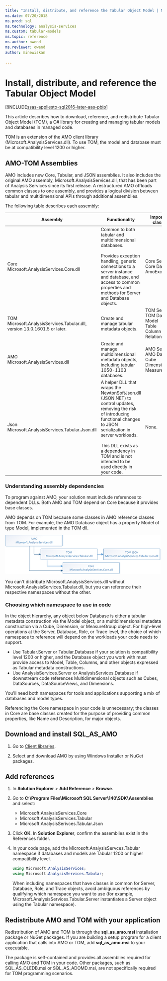 ```yaml
---
title: "Install, distribute, and reference the Tabular Object Model | Microsoft Docs"
ms.date: 07/20/2018
ms.prod: sql
ms.technology: analysis-services
ms.custom: tabular-models
ms.topic: reference
ms.author: owend
ms.reviewer: owend
author: minewiskan

---
```

# Install, distribute, and reference the Tabular Object Model

[!INCLUDE[ssas-appliesto-sql2016-later-aas-pbip](../../includes/ssas-appliesto-sql2016-later-aas-pbip.md)]

This article describes how to download, reference, and redistribute Tabular Object Model (TOM), a C# library for creating and managing tabular models and databases in managed code.  
  
TOM is an extension of the AMO client library (Microsoft.AnalysisServices.dll). To use TOM, the model and database must be at compatibility level 1200 or higher.  

## AMO-TOM Assemblies

AMO includes new Core, Tabular, and JSON assemblies. It also includes the original AMO assembly, Microsoft.AnalysisServices.dll, that has been part of Analysis Services since its first release. A restructured AMO offloads common classes to one assembly, and provides a logical division between tabular and multidimensional APIs through additional assemblies. 

The following table describes each assembly:
  
Assembly  |Functionality  |Important classes |
---------|---------|--------------  |
Core <br/>Microsoft.AnalysisServices.Core.dll | Common to both tabular and multidimensional databases. <br/><br/>Provides exception handling, generic connections to a server instance and database, and access to common properties and methods for Server and Database objects. | Core&nbsp;Server<br/>Core&nbsp;Database<br/>AmoException
TOM<br/> Microsoft.AnalysisServices.Tabular.dll, version 13.0.1601.5 or later.| Create and manage tabular metadata objects. | TOM&nbsp;Server <br/>TOM&nbsp;Database<br /> Model<br /> Table<br /> Column<br /> Relationship
  AMO<br /> Microsoft.AnalysisServices.dll| Create and manage multidimensional metadata objects, including tabular 1050-1103 databases. | AMO&nbsp;Server <br />AMO&nbsp;Database <br /> Cube <br /> Dimension <br /> MeasureGroup 
Json<br/>Microsoft.AnalysisServices.Tabular.Json.dll | A helper DLL that wraps the NewtonSoftJson.dll (JSON.NET) to control updates, removing the risk of introducing functional changes to JSON serialization in server workloads. <br /> <br />This DLL exists as a dependency in TOM and is not intended to be used directly in your code. | None.  
  
 ### Understanding assembly dependencies
  
To program against AMO, your solution must include references to dependent DLLs. Both AMO and TOM depend on Core because it provides base classes.

AMO depends on TOM because some classes in AMO reference classes from TOM. For example, the AMO Database object has a property Model of type Model, implemented in the TOM dll. 

![AMO TOM dependencies](media/amo-tom-dependencies.png)

You can't distribute Microsoft.AnalysisServices.dll without Microsoft.AnalysisServices.Tabular.dll, but you can reference their respective namespaces without the other.

### Choosing which namespace to use in code

In the object hierarchy, any object below Database is either a tabular metadata construction via the Model object, or a multidimensional metadata construction via a Cube, Dimension, or MeasureGroup object. For high-level operations at the Server, Database, Role, or Trace level, the choice of which namespace to reference will depend on the workloads your code needs to support.

* Use Tabular.Server or Tabular.Database if your solution is compatibility level 1200 or higher, and the Database object you work with must provide access to Model, Table, Columns, and other objects expressed as Tabular metadata constructions.
* Use AnalysisServices.Server or AnalysisServices.Database if downstream code references Multidimensional objects such as Cubes, DataSources, DataSourceViews, and Dimensions.

You'll need both namespaces for tools and applications supporting a mix of databases and model types. 

Referencing the Core namespace in your code is unnecessary; the classes in Core are base classes created for the purpose of providing common properties, like Name and Description, for major objects.  
   
## Download and install SQL_AS_AMO  
  
1. Go to [Client libraries](https://docs.microsoft.com/azure/analysis-services/analysis-services-data-providers).  
  
2. Select and download AMO by using Windows Installer or NuGet packages.  
 
## Add references  
  
1. In **Solution Explorer** > **Add Reference** > **Browse**.  
2. Go to **C:\Program Files\Microsoft SQL Server\140\SDK\Assemblies** and select:  
   * Microsoft.AnalysisServices.Core  
   * Microsoft.AnalysisServices.Tabular  
   * Microsoft.AnalysisSerivces.Tabular.Json  
  
3. Click **OK**.  In **Solution Explorer**, confirm the assemblies exist in the References folder.
  
4. In your code page, add the Microsoft.AnalysisServces.Tabular namespace if databases and models are Tabular 1200 or higher compatibility level. 
  
   ```csharp   
   using Microsoft.AnalysisServices; 
   using Microsoft.AnalysisServices.Tabular;
   ```  
    When including namespaces that have classes in common for Server, Database, Role, and Trace objects, avoid ambiguous references by qualifying which namespace you want to use (for example, Microsoft.AnalysisServices.Tabular.Server instantiates a Server object using the Tabular namespace).

## Redistribute AMO and TOM with your application  
  
Redistribution of AMO and TOM is through the **sql_as_amo.msi** installation package or NuGet packages. If you are building a setup program for a client application that calls into AMO or TOM, add **sql_as_amo.msi** to your executable. 

The package is self-contained and provides all assemblies required for calling AMO and TOM in your code. Other packages, such as SQL_AS_OLEDB.msi or SQL_AS_ADOMD.msi, are not specifically required for TOM programming scenarios.

